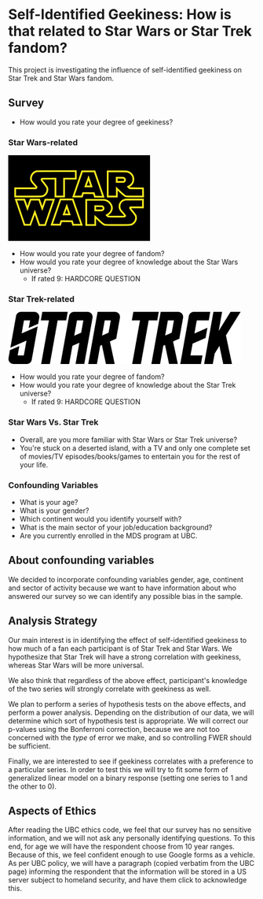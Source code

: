 # Self-Identified Geekiness: How is that related to Star Wars or Star Trek fandom?
This project is investigating the influence of self-identified geekiness on Star Trek and Star Wars fandom.

## Survey
- How would you rate your degree of geekiness?

### Star Wars-related
![](images/sw_logo.png)
- How would you rate your degree of fandom?
- How would you rate your degree of knowledge about the Star Wars universe?
    - If rated 9: HARDCORE QUESTION

### Star Trek-related
![](images/st_logo.png)
- How would you rate your degree of fandom?
- How would you rate your degree of knowledge about the Star Trek universe?
    - If rated 9: HARDCORE QUESTION

### Star Wars Vs. Star Trek
- Overall, are you more familiar with Star Wars or Star Trek universe?
- You're stuck on a deserted island, with a TV and only one complete set of movies/TV episodes/books/games to entertain you for the rest of your life.

### Confounding Variables
- What is your age?
- What is your gender?
- Which continent would you identify yourself with?
- What is the main sector of your job/education background?
- Are you currently enrolled in the MDS program at UBC.

## About confounding variables
We decided to incorporate confounding variables gender, age, continent and sector of activity because we want to have information about who answered our survey so we can identify any possible bias in the sample.

## Analysis Strategy
Our main interest is in identifying the effect of self-identified geekiness to how much of a fan each participant is of Star Trek and Star Wars. We hypothesize that Star Trek will have a strong correlation with geekiness, whereas Star Wars will be more universal.

We also think that regardless of the above effect, participant's knowledge of the two series will strongly correlate with geekiness as well.

We plan to perform a series of hypothesis tests on the above effects, and perform a power analysis. Depending on the distribution of our data, we will determine which sort of hypothesis test is appropriate. We will correct our p-values using the Bonferroni correction, because we are not too concerned with the *type* of error we make, and so controlling FWER should be sufficient.

Finally, we are interested to see if geekiness correlates with a preference to a particular series. In order to test this we will try to fit some form of generalized linear model on a binary response (setting one series to 1 and the other to 0).

## Aspects of Ethics

After reading the UBC ethics code, we feel that our survey has no sensitive information, and we will not ask any personally identifying questions.  To this end, for age we will have the respondent choose from 10 year ranges.  Because of this, we feel confident enough to use Google forms as a vehicle.  As per UBC policy, we will have a paragraph (copied verbatim from the UBC page) informing the respondent that the information will be stored in a US server subject to homeland security, and have them click to acknowledge this.
